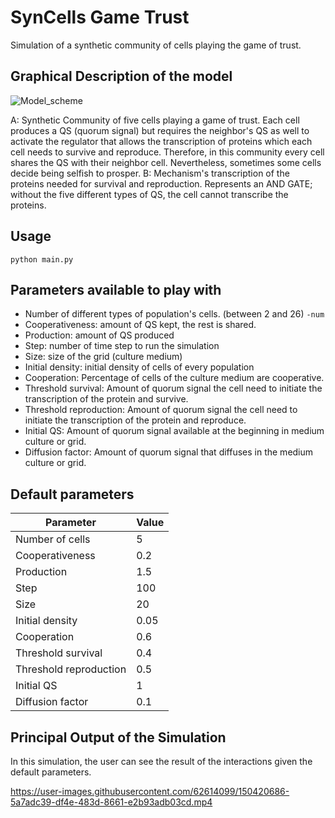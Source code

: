 # SynCells Game Trust
Simulation of a synthetic community of cells playing the game of trust. 

## Graphical Description of the model
![Model_scheme](https://user-images.githubusercontent.com/62614099/150428970-bf17a4b1-db3a-4108-8489-32478c4766ed.png)

A: Synthetic Community of five cells playing a game of trust. Each cell produces a QS (quorum signal) but requires the neighbor's QS as well to activate the regulator that allows the transcription of proteins which each cell needs to survive and reproduce. Therefore, in this community every cell shares the QS with their neighbor cell. Nevertheless, sometimes some cells decide being selfish to prosper. B: Mechanism's transcription of the proteins needed for survival and reproduction. Represents an AND GATE; without the five different types of QS, the cell cannot transcribe the proteins.

## Usage

`python main.py`

## Parameters available to play with

* Number of different types of population's cells. (between 2 and 26) `-num`
* Cooperativeness: amount of QS kept, the rest is shared.
* Production: amount of QS produced 
* Step: number of time step to run the simulation
* Size: size of the grid (culture medium)
* Initial density: initial density of cells of every population 
* Cooperation: Percentage of cells of the culture medium are cooperative.
* Threshold survival: Amount of quorum signal the cell need to initiate the transcription of the protein and survive. 
* Threshold reproduction:  Amount of quorum signal the cell need to initiate the transcription of the protein and reproduce. 
* Initial QS: Amount of quorum signal available at the beginning in medium culture or grid.
* Diffusion factor: Amount of quorum signal that diffuses in the medium culture or grid.



## Default parameters

| Parameter              | Value |
|------------------------|-------|
| Number of cells        | 5     |
| Cooperativeness        | 0.2   |
| Production             | 1.5   |
| Step                   | 100   |
| Size                   | 20    |
| Initial density        | 0.05  |
| Cooperation            | 0.6   |
| Threshold survival     | 0.4   |
| Threshold reproduction | 0.5   |
| Initial QS             | 1     |
| Diffusion factor       | 0.1   |

## Principal Output of the Simulation

In this simulation, the user can see the result of the interactions given the default parameters.

https://user-images.githubusercontent.com/62614099/150420686-5a7adc39-df4e-483d-8661-e2b93adb03cd.mp4

